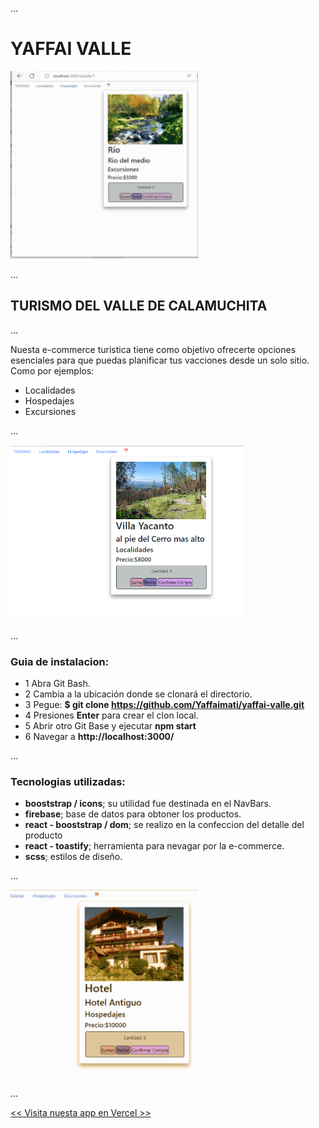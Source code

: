...
# YAFFAI VALLE

<img src="public/ph.gif" height="300">

...
## TURISMO DEL VALLE DE CALAMUCHITA
...

 Nuesta e-commerce turistica tiene como objetivo ofrecerte opciones esenciales para que puedas planificar tus vacciones desde un solo sitio. 
 Como por ejemplos:
 * Localidades 
 * Hospedajes
 * Excursiones

...  

<img src="public/foto2.png" height="280">

...


### Guia de instalacion:
* 1 Abra Git Bash.
* 2 Cambia a la ubicación donde se clonará el directorio.
* 3 Pegue:
  **$ git clone https://github.com/Yaffaimati/yaffai-valle.git**
* 4 Presiones __Enter__ para crear el clon local.
* 5 Abrir otro Git Base y ejecutar **npm start**
* 6 Navegar a __http://localhost:3000/__

...

### Tecnologias utilizadas: ###
* __booststrap / icons__; su utilidad fue destinada en el NavBars.
* __firebase__; base de datos para obtoner los productos.
* __react - booststrap / dom__; se realizo en la confeccion del detalle del producto
* __react - toastify__; herramienta para nevagar por la e-commerce.
* __scss__; estilos de diseño.

...


<img src="public/fo.gif" height="300">

...

[<< Visita nuesta app en Vercel >>]( http://yaffai-valle.vercel.app/ )  



